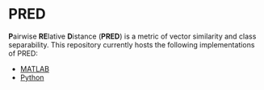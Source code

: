 # PRED

**P**airwise **RE**lative **D**istance (**PRED**) is a metric of vector similarity and class separability. This repository currently hosts the following implementations of PRED:

-   [MATLAB](matlab/README.md)
-   [Python](python/README.md)
